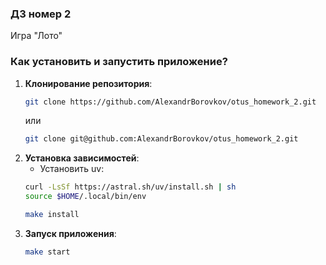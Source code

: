 ### ДЗ номер 2 ###
Игра "Лото"

### Как установить и запустить приложение? ###
1. **Клонирование репозитория**:
    ```sh
    git clone https://github.com/AlexandrBorovkov/otus_homework_2.git
   ```
    или
    ```sh
    git clone git@github.com:AlexandrBorovkov/otus_homework_2.git
    ```
2. **Установка зависимостей**:
    - Установить uv:
    ```sh
    curl -LsSf https://astral.sh/uv/install.sh | sh
    source $HOME/.local/bin/env
    ```
    ```sh
    make install
    ```
3. **Запуск приложения**:
    ```sh
    make start
    ```